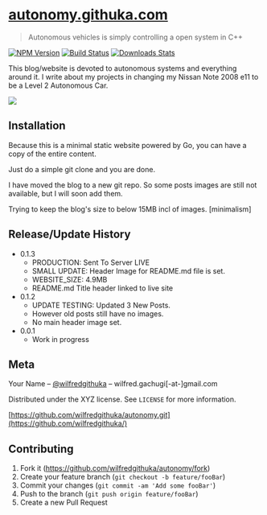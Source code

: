 # [autonomy.githuka.com](https://autonomy.githuka.com)
> Autonomous vehicles is simply controlling a open system in C++

[![NPM Version][npm-image]][npm-url]
[![Build Status][travis-image]][travis-url]
[![Downloads Stats][npm-downloads]][npm-url]

This blog/website is devoted to autonomous systems and everything around it. I write about my projects
in changing my Nissan Note 2008 e11 to be a Level 2 Autonomous Car.

![](header.png)

## Installation

Because this is a minimal static website powered by Go, you can have a copy of the entire content.

Just do a simple git clone and you are done.

I have moved the blog to a new git repo. So some posts images are still not available, but I will soon add them.

Trying to keep the blog's size to below 15MB incl of images. [minimalism]


## Release/Update History

* 0.1.3
    * PRODUCTION: Sent To Server LIVE
    * SMALL UPDATE: Header Image for README.md file is set.
    * WEBSITE_SIZE: 4.9MB
    * README.md Title header linked to live site    
* 0.1.2
    * UPDATE TESTING: Updated 3 New Posts. 
    * However old posts still have no images.
    * No main header image set.
* 0.0.1
    * Work in progress

## Meta

Your Name – [@wilfredgithuka](https://twitter.com/wilfredgithuka) – wilfred.gachugi[-at-]gmail.com

Distributed under the XYZ license. See ``LICENSE`` for more information.

[https://github.com/wilfredgithuka/autonomy.git](https://github.com/wilfredgithuka/)

## Contributing

1. Fork it (<https://github.com/wilfredgithuka/autonomy/fork>)
2. Create your feature branch (`git checkout -b feature/fooBar`)
3. Commit your changes (`git commit -am 'Add some fooBar'`)
4. Push to the branch (`git push origin feature/fooBar`)
5. Create a new Pull Request

<!-- Markdown link & img dfn's -->
[npm-image]: https://img.shields.io/npm/v/datadog-metrics.svg?style=flat-square
[npm-url]: https://npmjs.org/package/datadog-metrics
[npm-downloads]: https://img.shields.io/npm/dm/datadog-metrics.svg?style=flat-square
[travis-image]: https://img.shields.io/travis/dbader/node-datadog-metrics/master.svg?style=flat-square
[travis-url]: https://travis-ci.org/dbader/node-datadog-metrics
[wiki]: https://github.com/wifredgithuka/autonomy/wiki
